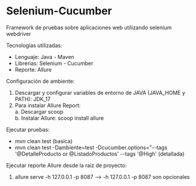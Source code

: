 # Selenium-Cucumber

Framework de pruebas sobre aplicaciones web utilizando selenium webdriver

Tecnologias utilizadas:
- Lenguaje: Java - Maven
- Librerias:  Selenium - Cucumber
- Reporte: Allure

Configuración de ambiente:
1. Descargar y configurar variables de entorno de JAVA (JAVA_HOME y PATH): JDK_17
2. Para instalar Allure Report: <br>
   a. Descargar scoop <br>
   b. Instalar Allure: scoop install allure

Ejecutar pruebas:
- mvn clean test (basica)
- mvn clean test -Dambiente=test -Dcucumber.options="--tags '@DetalleProducto or @ListadoProductos' --tags '@High' (detallada)

Ejecutar reporte Allure desde la raiz de proyecto:
1. allure serve -h 127.0.0.1 -p 8087 --> -h 127.0.0.1 -p 8087 son opcionales
